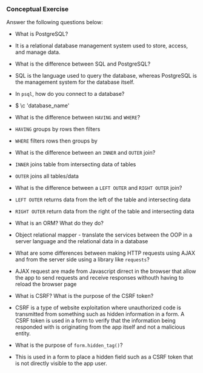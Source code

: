 ### Conceptual Exercise

Answer the following questions below:

- What is PostgreSQL?
- It is a relational database management system used to store, access, and manage data.

- What is the difference between SQL and PostgreSQL?
-  SQL is the language used to query the database, whereas PostgreSQL is the management system for the database itself.

- In `psql`, how do you connect to a database?
- $ \c 'database_name'

- What is the difference between `HAVING` and `WHERE`?
- `HAVING` groups by rows then filters
- `WHERE` filters rows then groups by

- What is the difference between an `INNER` and `OUTER` join?
- `INNER` joins table from intersecting data of tables
- `OUTER` joins all tables/data 

- What is the difference between a `LEFT OUTER` and `RIGHT OUTER` join?
- `LEFT OUTER` returns data from the left of the table and intersecting data
- `RIGHT OUTER` return data from the right of the table and intersecting data

- What is an ORM? What do they do?
- Object relational mapper - translate the services between the OOP in a server language and the relational data in a database

- What are some differences between making HTTP requests using AJAX 
  and from the server side using a library like `requests`?
- AJAX request are made from Javascript dirrect in the browser that allow the app to send requests and receive responses withouth having to reload the browser page

- What is CSRF? What is the purpose of the CSRF token?
- CSRF is a type of website exploitation where unauthorized code is transmitted from something such as hidden information in a form. A CSRF token is used in a form to verify that the information being responded with is originating from the app itself and not a malicious entity.

- What is the purpose of `form.hidden_tag()`?
- This is used in a form to place a hidden field such as a CSRF token that is not directly visible to the app user.